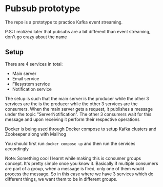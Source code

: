 # Pubsub prototype

The repo is a prototype to practice Kafka event streaming.

P.S: I realized later that pubsubs are a bit different than event streaming, don't go crazy about the name

## Setup

There are 4 services in total:

- Main server
- Email service
- Filesystem service
- Notification service


The setup is such that the main server is the producer while the other 3 services are the is the producer while the other 3 services are the consumers. When the main server gets a request, it publishes a message under the topic "ServerNotification". The other 3 consumers wait for this message and upon receiving it perform their respective operations

Docker is being used through Docker compose to setup Kafka clusters and Zookeeper along with Mailhog

You should first run `docker compose up` and then run the services accordingly

Note: Something cool I learnt while making this is consumer groups concept. It's pretty simple once you know it. Basically if multiple consumers are part of a group, when a message is fired, only one of them would process the message. So in this case where we have 3 services which do different things, we want them to be in different groups.
